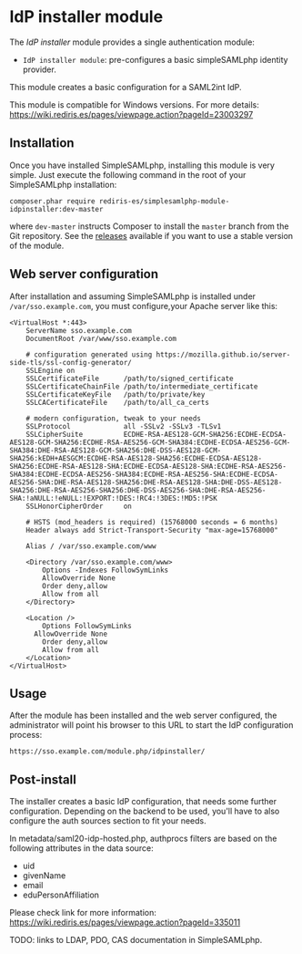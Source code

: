 IdP installer module
====================

The _IdP installer_ module provides a single authentication module:

* `IdP installer module`: pre-configures a basic simpleSAMLphp identity provider.

This module creates a basic configuration for a SAML2int IdP.

This module is compatible for Windows versions. For more details: https://wiki.rediris.es/pages/viewpage.action?pageId=23003297

Installation
------------

Once you have installed SimpleSAMLphp, installing this module is very simple. Just execute the following
command in the root of your SimpleSAMLphp installation:

```
composer.phar require rediris-es/simplesamlphp-module-idpinstaller:dev-master
```

where `dev-master` instructs Composer to install the `master` branch from the Git repository. See the
[releases](https://github.com/rediris-es/simplesamlphp-module-idpinstaller/releases) available if you
want to use a stable version of the module.

Web server configuration
------------------------

After installation and assuming SimpleSAMLphp is installed under  `/var/sso.example.com`,
you must configure,your Apache server like this:

````
<VirtualHost *:443>
    ServerName sso.example.com
    DocumentRoot /var/www/sso.example.com

    # configuration generated using https://mozilla.github.io/server-side-tls/ssl-config-generator/
    SSLEngine on
    SSLCertificateFile      /path/to/signed_certificate
    SSLCertificateChainFile /path/to/intermediate_certificate
    SSLCertificateKeyFile   /path/to/private/key
    SSLCACertificateFile    /path/to/all_ca_certs

    # modern configuration, tweak to your needs
    SSLProtocol             all -SSLv2 -SSLv3 -TLSv1
    SSLCipherSuite          ECDHE-RSA-AES128-GCM-SHA256:ECDHE-ECDSA-AES128-GCM-SHA256:ECDHE-RSA-AES256-GCM-SHA384:ECDHE-ECDSA-AES256-GCM-SHA384:DHE-RSA-AES128-GCM-SHA256:DHE-DSS-AES128-GCM-SHA256:kEDH+AESGCM:ECDHE-RSA-AES128-SHA256:ECDHE-ECDSA-AES128-SHA256:ECDHE-RSA-AES128-SHA:ECDHE-ECDSA-AES128-SHA:ECDHE-RSA-AES256-SHA384:ECDHE-ECDSA-AES256-SHA384:ECDHE-RSA-AES256-SHA:ECDHE-ECDSA-AES256-SHA:DHE-RSA-AES128-SHA256:DHE-RSA-AES128-SHA:DHE-DSS-AES128-SHA256:DHE-RSA-AES256-SHA256:DHE-DSS-AES256-SHA:DHE-RSA-AES256-SHA:!aNULL:!eNULL:!EXPORT:!DES:!RC4:!3DES:!MD5:!PSK
    SSLHonorCipherOrder     on

    # HSTS (mod_headers is required) (15768000 seconds = 6 months)
    Header always add Strict-Transport-Security "max-age=15768000"

    Alias / /var/sso.example.com/www

    <Directory /var/sso.example.com/www>
        Options -Indexes FollowSymLinks
        AllowOverride None
        Order deny,allow
        Allow from all
    </Directory>

    <Location />
        Options FollowSymLinks
	  AllowOverride None
        Order deny,allow
        Allow from all
    </Location>
</VirtualHost>

````

Usage
-----

After the module has been installed and the web server configured, the administrator will
point his browser to this URL to start the IdP configuration process:

````
https://sso.example.com/module.php/idpinstaller/
````

Post-install
------------

The installer creates a basic IdP configuration, that needs some further configuration. 
Depending on the backend to be used, you'll have to also configure the auth sources section
to fit your needs.

In metadata/saml20-idp-hosted.php, authprocs filters are based on the following attributes in the data source:
 * uid
 * givenName
 * email
 * eduPersonAffiliation

Please check link for more information: https://wiki.rediris.es/pages/viewpage.action?pageId=335011

TODO: links to LDAP, PDO, CAS documentation in SimpleSAMLphp.


